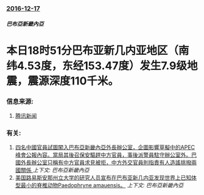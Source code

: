 ### [2016-12-17](/zh/news/2016/12/17/index.md)

##### 巴布亞新畿內亞
# 本日18时51分巴布亚新几内亚地区（南纬4.53度，东经153.47度）发生7.9级地震，震源深度110千米。 




### 信息来源:

1. [腾讯新闻](https://view.inews.qq.com/a/NEW2016121701898005)

### 有关:

1. [四名中國官員試圖闖入巴布亞新畿內亞外長辦公室，企圖影響草擬中的APEC峰會公報內容。當局其後召保安驅趕中方官員，事後派警員駐守辦公室外。巴國外長辦公室只稱有中方官員求見被拒，中方外交官員則指責有人造謠挑撥兩國關係 ](/zh/news/2018/11/17/四名中國官員試圖闖入巴布亞新畿內亞外長辦公室-企圖影響草擬中的APEC峰會公報內容-當局其後召保安驅趕中方官員-事後派警.md) _上下文: 巴布亞新畿內亞_
2. [美国路易斯安那州立大学的研究人员宣布在巴布亚新几内亚发现世界上已知体型最小的脊椎动物Paedophryne amauensis。](/zh/news/2012/01/11/美国路易斯安那州立大学的研究人员宣布在巴布亚新几内亚发现世界上已知体型最小的脊椎动物Paedophryne-amauen.md) _上下文: 巴布亞新畿內亞_

